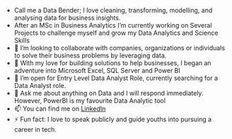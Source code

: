 - Call me a Data Bender; I love cleaning, transforming, modelling, and analysing data for business insights.
- After an MSc in Business Analytics I’m currently working on Several Projects to challenge myself and grow my Data Analytics and Science Skills
- 👯 I’m looking to collaborate with companies, organizations or  individuals to solve their business problems by leveraging data.
- 🤔 With my love for building solutions to help businesses, I began an adventure into Microsoft Excel, SQL Server and Power BI
- 🤔 I’m open for Entry Level Data Analyst Role, currently searching for a Data Analyst role.
- 💬 Ask me about anything on Data and I will respond immediately. However, PowerBI is my favourite Data Analytic tool
- 📫 You can find me on [LinkedIn](https://www.linkedin.com/in/lasheajeboriogbon)
- ⚡ Fun fact: I love to speak publicly and guide youths into pursuing a career in tech.

<!---
LasheAjeboriogbon/LasheAjeboriogbon is a ✨ special ✨ repository because its `README.md` (this file) appears on your GitHub profile.
You can click the Preview link to take a look at your changes.
--->

